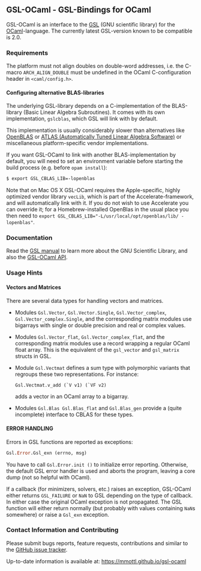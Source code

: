 ## GSL-OCaml - GSL-Bindings for OCaml

GSL-OCaml is an interface to the [GSL](http://www.gnu.org/software/gsl)
(GNU scientific library) for the [OCaml](http://www.ocaml.org)-language.
The currently latest GSL-version known to be compatible is 2.0.

### Requirements

The platform must not align doubles on double-word addresses, i.e. the C-macro
`ARCH_ALIGN_DOUBLE` must be undefined in the OCaml C-configuration header in
`<caml/config.h>`.

#### Configuring alternative BLAS-libraries

The underlying GSL-library depends on a C-implementation of the BLAS-library
(Basic Linear Algebra Subroutines).  It comes with its own implementation,
`gslcblas`, which GSL will link with by default.

This implementation is usually considerably slower than alternatives like
[OpenBLAS](http://www.openblas.net) or [ATLAS (Automatically Tuned Linear
Algebra Software)](http://math-atlas.sourceforge.net) or miscellaneous
platform-specific vendor implementations.

If you want GSL-OCaml to link with another BLAS-implementation by default, you
will need to set an environment variable before starting the build process (e.g.
before `opam install`):

```sh
$ export GSL_CBLAS_LIB=-lopenblas
```

Note that on Mac OS X GSL-OCaml requires the Apple-specific, highly optimized
vendor library `vecLib`, which is part of the Accelerate-framework, and will
automatically link with it. If you do not wish to use Accelerate you can 
override it; for a Homebrew-installed OpenBlas in the usual place you then
need to `export GSL_CBLAS_LIB="-L/usr/local/opt/openblas/lib/ -lopenblas"`.

### Documentation

Read the [GSL manual](http://www.gnu.org/software/gsl/manual/html_node) to learn
more about the GNU Scientific Library, and also the
[GSL-OCaml API](http://mmottl.github.io/gsl-ocaml/api/gsl).

### Usage Hints

#### Vectors and Matrices

There are several data types for handling vectors and matrices.

  * Modules `Gsl.Vector`, `Gsl.Vector.Single`, `Gsl.Vector_complex`,
    `Gsl.Vector_complex.Single`, and the corresponding matrix modules use
    bigarrays with single or double precision and real or complex values.

  * Modules `Gsl.Vector_flat`, `Gsl.Vector_complex_flat`, and the corresponding
    matrix modules use a record wrapping a regular OCaml float array.  This is
    the equivalent of the `gsl_vector` and `gsl_matrix` structs in GSL.

  * Module `Gsl.Vectmat` defines a sum type with polymorphic variants
    that regroups these two representations.  For instance:

    ```ocaml
    Gsl.Vectmat.v_add (`V v1) (`VF v2)
    ```

    adds a vector in an OCaml array to a bigarray.

  * Modules `Gsl.Blas Gsl.Blas_flat` and `Gsl.Blas_gen` provide a (quite
    incomplete) interface to CBLAS for these types.

#### ERROR HANDLING

Errors in GSL functions are reported as exceptions:

```ocaml
Gsl.Error.Gsl_exn (errno, msg)
```

You have to call `Gsl.Error.init ()` to initialize error reporting.  Otherwise,
the default GSL error handler is used and aborts the program, leaving a core
dump (not so helpful with OCaml).

If a callback (for minimizers, solvers, etc.) raises an exception, GSL-OCaml
either returns `GSL_FAILURE` or `NaN` to GSL depending on the type of callback.
In either case the original OCaml exception is not propagated.  The GSL function
will either return normally (but probably with values containing `NaN`s
somewhere) or raise a `Gsl_exn` exception.

### Contact Information and Contributing

Please submit bugs reports, feature requests, contributions and similar to
the [GitHub issue tracker](https://github.com/mmottl/gsl-ocaml/issues).

Up-to-date information is available at: <https://mmottl.github.io/gsl-ocaml>
